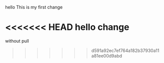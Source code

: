 hello This is my first change

<<<<<<< HEAD
hello change
=======
without pull
>>>>>>> d591a92ec7ef764a182b37930a11a81ee00d9abd
